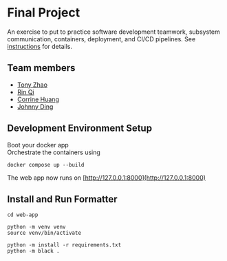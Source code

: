 # Final Project

An exercise to put to practice software development teamwork, subsystem communication, containers, deployment, and CI/CD pipelines. See [instructions](./instructions.md) for details.

## Team members
- [Tony Zhao](https://github.com/Tonyzsp)
- [Rin Qi](https://github.com/Rin-Qi)
- [Corrine Huang](https://github.com/ChuqiaoHuang)
- [Johnny Ding](https://github.com/yd2960)

## Development Environment Setup
Boot your docker app\
Orchestrate the containers using

```
docker compose up --build
```

The web app now runs on [http://127.0.0.1:8000](http://127.0.0.1:8000)

## Install and Run Formatter

```
cd web-app

python -m venv venv
source venv/bin/activate

python -m install -r requirements.txt
python -m black .
```